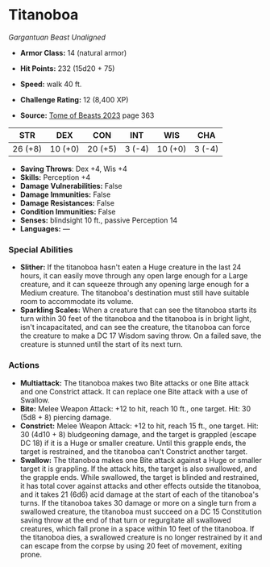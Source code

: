 # Titanoboa

*Gargantuan* *Beast* *Unaligned*

- **Armor Class:** 14 (natural armor)
- **Hit Points:** 232 (15d20 + 75)
- **Speed:** walk 40 ft.

- **Challenge Rating:** 12 (8,400 XP)
- **Source:** [Tome of Beasts 2023](https://koboldpress.com/kpstore/product/tome-of-beasts-1-2023-edition/) page 363

| STR | DEX | CON | INT | WIS | CHA |
| --- | --- | --- | --- | --- | --- |
| 26 (+8) | 10 (+0) | 20 (+5) | 3 (-4) | 10 (+0) | 3 (-4) |

- **Saving Throws**: Dex +4, Wis +4
- **Skills:** Perception +4
- **Damage Vulnerabilities:** False
- **Damage Immunities:** False
- **Damage Resistances:** False
- **Condition Immunities:** False
- **Senses:** blindsight 10 ft., passive Perception 14
- **Languages:** —

### Special Abilities

- **Slither:** If the titanoboa hasn't eaten a Huge creature in the last 24 hours, it can easily move through any open large enough for a Large creature, and it can squeeze through any opening large enough for a Medium creature. The titanoboa's destination must still have suitable room to accommodate its volume.
- **Sparkling Scales:** When a creature that can see the titanoboa starts its turn within 30 feet of the titanoboa and the titanoboa is in bright light, isn't incapacitated, and can see the creature, the titanoboa can force the creature to make a DC 17 Wisdom saving throw. On a failed save, the creature is stunned until the start of its next turn.

### Actions

- **Multiattack:** The titanoboa makes two Bite attacks or one Bite attack and one Constrict attack. It can replace one Bite attack with a use of Swallow.
- **Bite:** Melee Weapon Attack: +12 to hit, reach 10 ft., one target. Hit: 30 (5d8 + 8) piercing damage.
- **Constrict:** Melee Weapon Attack: +12 to hit, reach 15 ft., one target. Hit: 30 (4d10 + 8) bludgeoning damage, and the target is grappled (escape DC 18) if it is a Huge or smaller creature. Until this grapple ends, the target is restrained, and the titanoboa can't Constrict another target.
- **Swallow:** The titanoboa makes one Bite attack against a Huge or smaller target it is grappling. If the attack hits, the target is also swallowed, and the grapple ends. While swallowed, the target is blinded and restrained, it has total cover against attacks and other effects outside the titanoboa, and it takes 21 (6d6) acid damage at the start of each of the titanoboa's turns. If the titanoboa takes 30 damage or more on a single turn from a swallowed creature, the titanoboa must succeed on a DC 15 Constitution saving throw at the end of that turn or regurgitate all swallowed creatures, which fall prone in a space within 10 feet of the titanoboa. If the titanoboa dies, a swallowed creature is no longer restrained by it and can escape from the corpse by using 20 feet of movement, exiting prone.
